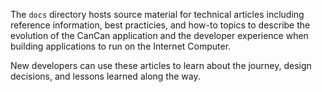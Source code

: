 The `docs` directory hosts source material for technical articles including reference information, best practicies, and how-to topics to describe the evolution of the CanCan application and the developer experience when building applications to run on the Internet Computer.

New developers can use these articles to learn about the journey, design decisions, and lessons learned along the way.
